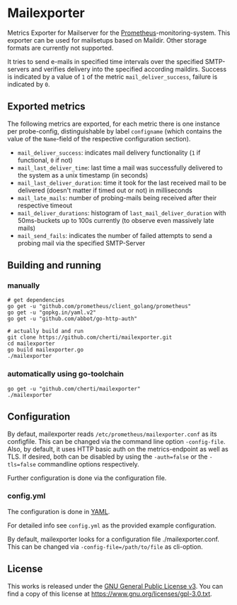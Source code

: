 # Mailexporter

Metrics Exporter for Mailserver for the [Prometheus](www.prometheus.io)-monitoring-system.
This exporter can be used for mailsetups based on Maildir. Other storage formats are currently not supported.

It tries to send e-mails in specified time intervals over the specified SMTP-servers and verifies delivery into the specified according maildirs.
Success is indicated by a value of `1` of the metric `mail_deliver_success`, failure is indicated by `0`.


## Exported metrics

The following metrics are exported, for each metric there is one instance per probe-config, distinguishable by label `configname` (which contains the value of the `Name`-field of the respective configuration section).

* `mail_deliver_success`: indicates mail delivery functionality (`1` if functional, `0` if not)
* `mail_last_deliver_time`: last time a mail was successfully delivered to the system as a unix timestamp (in seconds)
* `mail_last_deliver_duration`: time it took for the last received mail to be delivered (doesn't matter if timed out or not) in milliseconds
* `mail_late_mails`: number of probing-mails being received after their respective timeout
* `mail_deliver_durations`: histogram of `last_mail_deliver_duration` with 50ms-buckets up to 100s currently (to observe even massively late mails)
* `mail_send_fails`: indicates the number of failed attempts to send a probing mail via the specified SMTP-Server

## Building and running

### manually

    # get dependencies
    go get -u "github.com/prometheus/client_golang/prometheus"
    go get -u "gopkg.in/yaml.v2"
    go get -u "github.com/abbot/go-http-auth"
    
    # actually build and run
    git clone https://github.com/cherti/mailexporter.git
    cd mailexporter
    go build mailexporter.go
    ./mailexporter


### automatically using go-toolchain

    go get -u "github.com/cherti/mailexporter"
    ./mailexporter


## Configuration

By defaut, mailexporter reads `/etc/prometheus/mailexporter.conf` as its configfile. This can be changed via the command line option `-config-file`.
Also, by default, it uses HTTP basic auth on the metrics-endpoint as well as TLS.
If desired, both can be disabled by using the `-auth=false` or the `-tls=false` commandline options respectively.

Further configuration is done via the configuration file.


### config.yml

The configuration is done in [YAML](www.yaml.org).

For detailed info see `config.yml` as the provided example configuration.

By default, mailexporter looks for a configuration file ./mailexporter.conf. This can be changed via `-config-file=/path/to/file` as cli-option.


## License

This works is released under the [GNU General Public License v3](https://www.gnu.org/licenses/gpl-3.0.txt). You can find a copy of this license at https://www.gnu.org/licenses/gpl-3.0.txt.
